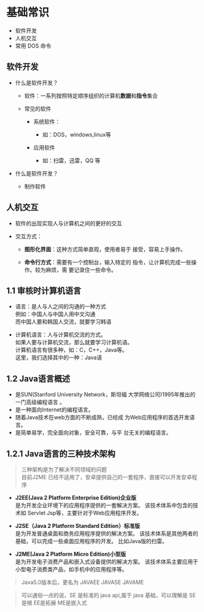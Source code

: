 # 基础常识

* 软件开发
* 人机交互
* 常用 DOS 命令

## 软件开发

* 什么是软件开发？
 
  * 软件：一系列按照特定顺序组织的计算机**数据**和**指令**集合
  * 常见的软件
    
    * 系统软件：
        
        * 如：DOS，windows,linux等
    * 应用软件
        
        * 如：扫雷，迅雷，QQ 等
 * 什么是软件开发？
    
    * 制作软件

## 人机交互

* 软件的出现实现人与计算机之间的更好的交互

* 交互方式：

    * **图形化界面**：这种方式简单直观，使用者易于
    接受，容易上手操作。

    * **命令行方式**：需要有一个控制台，输入特定的
    指令，让计算机完成一些操作。较为麻烦，需
    要记录住一些命令。

## 1.1 审核时计算机语言

* 语言：是人与人之间的沟通的一种方式  
    例如：中国人与中国人用中文沟通  
    而中国人要和韩国人交流，就要学习韩语  

* 计算机语言：人与计算机交流的方式。  
如果人要与计算机交流，那么就要学习计算机语。  
计算机语言有很多种，如：C，C++，Java等。  
这里，我们选择其中的一种：Java语  

## 1.2 Java语言概述

* 是SUN(Stanford University Network，斯坦福
大学网络公司)1995年推出的一门高级编程语言
。
* 是一种面向Internet的编程语言。
* 随着Java技术在web方面的不断成熟，已经成
为Web应用程序的首选开发语言。
* 是简单易学，完全面向对象，安全可靠，与平
台无关的编程语言。

## 1.2.1 Java语言的三种技术架构
> 三种架构是为了解决不同领域的问题  
目前J2ME 已经不适用了，安卓提供自己的一套程序，直接可以开发安卓程序


* **J2EE(Java 2 Platform Enterprise Edition)企业版**  
是为开发企业环境下的应用程序提供的一套解决方案。
该技术体系中包含的技术如 Servlet Jsp等，主要针对于Web应用程序开发。

* **J2SE（Java 2 Platform Standard Edition）标准版**  
是为开发普通桌面和商务应用程序提供的解决方案。
该技术体系是其他两者的基础，可以完成一些桌面应用程序的开发。
比如Java版的扫雷。

* **J2ME(Java 2 Platform Micro Edition)小型版**  
是为开发电子消费产品和嵌入式设备提供的解决方案。
该技术体系主要应用于小型电子消费类产品，如手机中的应用程序等。

> Java5.0版本后，更名为 JAVAEE JAVASE JAVAME

> 可以通俗一点的说，SE 是标准的 java api,属于 java 基础，可以理解是 SE是根   EE是拓展  ME是嵌入式
